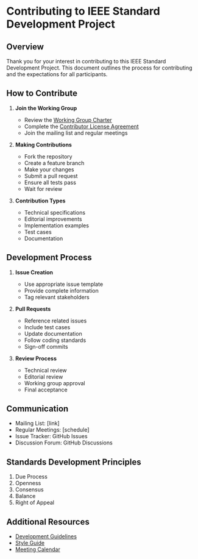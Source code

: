 # Contributing to IEEE Standard Development Project

## Overview
Thank you for your interest in contributing to this IEEE Standard Development Project. This document outlines the process for contributing and the expectations for all participants.

## How to Contribute
1. **Join the Working Group**
   - Review the [Working Group Charter](docs/governance/working-group-charter.md)
   - Complete the [Contributor License Agreement](docs/governance/cla.md)
   - Join the mailing list and regular meetings

2. **Making Contributions**
   - Fork the repository
   - Create a feature branch
   - Make your changes
   - Submit a pull request
   - Ensure all tests pass
   - Wait for review

3. **Contribution Types**
   - Technical specifications
   - Editorial improvements
   - Implementation examples
   - Test cases
   - Documentation

## Development Process
1. **Issue Creation**
   - Use appropriate issue template
   - Provide complete information
   - Tag relevant stakeholders

2. **Pull Requests**
   - Reference related issues
   - Include test cases
   - Update documentation
   - Follow coding standards
   - Sign-off commits

3. **Review Process**
   - Technical review
   - Editorial review
   - Working group approval
   - Final acceptance

## Communication
- Mailing List: [link]
- Regular Meetings: [schedule]
- Issue Tracker: GitHub Issues
- Discussion Forum: GitHub Discussions

## Standards Development Principles
1. Due Process
2. Openness
3. Consensus
4. Balance
5. Right of Appeal

## Additional Resources
- [Development Guidelines](docs/guidelines/development.md)
- [Style Guide](docs/guidelines/style-guide.md)
- [Meeting Calendar](docs/meetings/calendar.md) 